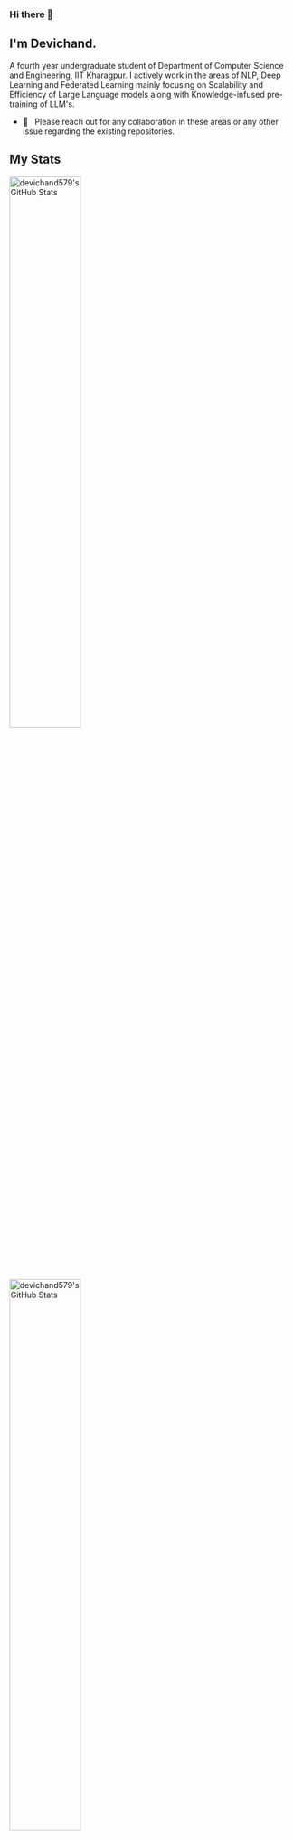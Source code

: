 ### Hi there 👋

## I'm Devichand.
A fourth year undergraduate student of Department of Computer Science and Engineering, IIT Kharagpur. I actively work in the areas of NLP, Deep Learning and Federated Learning mainly focusing on Scalability and Efficiency of Large Language models along with Knowledge-infused pre-training of LLM's. 

- 🚀 &nbsp; Please reach out for any collaboration in these areas or any other issue regarding the existing repositories.



## My Stats
<p>
<a href="https://github.com/devichand579">
  <img width="50%"src="https://github-readme-stats.vercel.app/api?username=devichand579&theme=radical&show_icons=true&hide_border=true&count_private=true" alt="devichand579's GitHub Stats">
  <img width="50%" src="https://github-readme-streak-stats.herokuapp.com/?user=devichand579&theme=radical&hide_border=true" alt="devichand579's GitHub Stats" />
</a>
</p>

## 🛠 &nbsp;Tech 

- 🖥️ &nbsp;
  ![Keras](https://img.shields.io/badge/Keras-%23D00000.svg?style=for-the-badge&logo=Keras&logoColor=white)
  ![Pandas](https://img.shields.io/badge/pandas-%23150458.svg?style=for-the-badge&logo=pandas&logoColor=white)
  ![PyTorch](https://img.shields.io/badge/PyTorch-%23EE4C2C.svg?style=for-the-badge&logo=PyTorch&logoColor=white)
  ![scikit-learn](https://img.shields.io/badge/scikit--learn-%23F7931E.svg?style=for-the-badge&logo=scikit-learn&logoColor=white)
  ![TensorFlow](https://img.shields.io/badge/TensorFlow-%23FF6F00.svg?style=for-the-badge&logo=TensorFlow&logoColor=white)
- 🌐 &nbsp;
  ![Python](https://img.shields.io/badge/python-3670A0?style=for-the-badge&logo=python&logoColor=ffdd54)
  ![C++](https://img.shields.io/badge/c++-%2300599C.svg?style=for-the-badge&logo=c%2B%2B&logoColor=white)
  ![C](https://img.shields.io/badge/c-%2300599C.svg?style=for-the-badge&logo=c&logoColor=white)
  ![HTML5](https://img.shields.io/badge/html5-%23E34F26.svg?style=for-the-badge&logo=html5&logoColor=white)
  ![AssemblyScript](https://img.shields.io/badge/assembly%20script-%23000000.svg?style=for-the-badge&logo=assemblyscript&logoColor=white)
  ![LaTeX](https://img.shields.io/badge/latex-%23008080.svg?style=for-the-badge&logo=latex&logoColor=white) 
- 🛢 &nbsp;
  ![Postgres](https://img.shields.io/badge/postgres-%23316192.svg?style=for-the-badge&logo=postgresql&logoColor=white)
  ![SQLite](https://img.shields.io/badge/sqlite-%2307405e.svg?style=for-the-badge&logo=sqlite&logoColor=white)


##  🤝🏻 &nbsp;Connect with Me

<a href="https://www.linkedin.com/in/devichand" target="_blank"><img src="https://img.shields.io/badge/LinkedIn-%230077B5.svg?&style=flat-square&logo=linkedin&logoColor=white" alt="LinkedIn" style="height: 20px;"></a>
<a href="mailto:devichand579@gmail.com" target="_blank"><img src="https://img.shields.io/badge/Gmail-D14836?style=for-the-badge&logo=gmail&logoColor=white" alt="Gmail" style="height: 20px;"></a>


<!--

